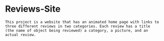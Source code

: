 # Reviews-Site

	This project is a website that has an animated home page with links to three different reviews in two categories. Each review has a title (the name of object being reviewed) a category, a picture, and an actual review.